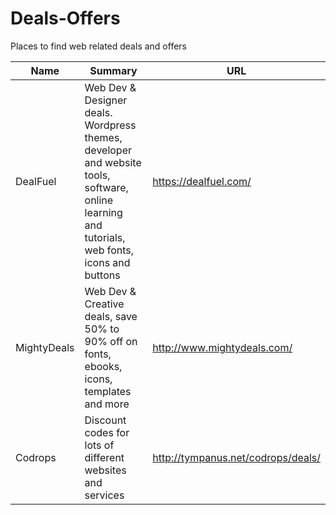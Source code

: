 # Deals-Offers
Places to find web related deals and offers

| Name  | Summary | URL |
| --- | --- | --- |
| DealFuel  | Web Dev & Designer deals. Wordpress themes, developer and website tools, software, online learning and tutorials, web fonts, icons and buttons | https://dealfuel.com/ |
|  MightyDeals  | Web Dev & Creative deals, save 50% to 90% off on fonts, ebooks, icons, templates and more  | http://www.mightydeals.com/
|  Codrops  | Discount codes for lots of different websites and services  | http://tympanus.net/codrops/deals/

